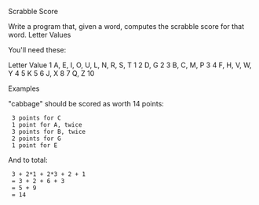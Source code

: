  Scrabble Score

Write a program that, given a word, computes the scrabble score for that word.
Letter Values

You'll need these:

Letter                           Value
  1 A, E, I, O, U, L, N, R, S, T       1
  2 D, G                               2
  3 B, C, M, P                         3
  4 F, H, V, W, Y                      4
  5 K                                  5
  6 J, X                               8
  7 Q, Z                               10

Examples

"cabbage" should be scored as worth 14 points:

     3 points for C
     1 point for A, twice
     3 points for B, twice
     2 points for G
     1 point for E

 And to total:

     3 + 2*1 + 2*3 + 2 + 1
     = 3 + 2 + 6 + 3
     = 5 + 9
     = 14

